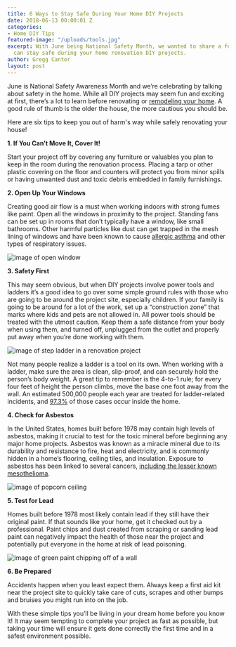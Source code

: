 ```yaml
---
title: 6 Ways to Stay Safe During Your Home DIY Projects
date: 2018-06-13 00:00:01 Z
categories:
- Home DIY Tips
featured-image: "/uploads/tools.jpg"
excerpt: With June being National Safety Month, we wanted to share a few ways you
  can stay safe during your home renovation DIY projects.
author: Gregg Cantor
layout: post
---
```


June is National Safety Awareness Month and we’re celebrating by talking about safety in the home. While all DIY projects may seem fun and exciting at first, there’s a lot to learn before renovating or [remodeling your home](/san-diego-home-remodel-services). A good rule of thumb is the older the house, the more cautious you should be.

Here are six tips to keep you out of harm's way while safely renovating your house!

**1. If You Can’t Move It, Cover It!**

Start your project off by covering any furniture or valuables you plan to keep in the room during the renovation process. Placing a tarp or other plastic covering on the floor and counters will protect you from minor spills or having unwanted dust and toxic debris embedded in family furnishings.

**2. Open Up Your Windows**

Creating good air flow is a must when working indoors with strong fumes like paint. Open all the windows in proximity to the project. Standing fans can be set up in rooms that don’t typically have a window, like small bathrooms. Other harmful particles like dust can get trapped in the mesh lining of windows and have been known to cause [allergic asthma](www.aafa.org/page/allergic-asthma.aspx) and other types of respiratory issues.

![image of open window](https://images.unsplash.com/photo-1468924615475-d7419ef7f247?ixlib=rb-0.3.5&ixid=eyJhcHBfaWQiOjEyMDd9&s=4613c0d7a601b7b6b7952eb944a1d09c&auto=format&fit=crop&w=1041&q=80 "Keep Windows Open to Allow for Good Air Flow")

**3. Safety First**

This may seem obvious, but when DIY projects involve power tools and ladders it’s a good idea to go over some simple ground rules with those who are going to be around the project site, especially children. If your family is going to be around for a lot of the work, set up a “construction zone” that marks where kids and pets are not allowed in. All power tools should be treated with the utmost caution. Keep them a safe distance from your body when using them, and turned off, unplugged from the outlet and properly put away when you’re done working with them.

![image of step ladder in a renovation project](https://images.pexels.com/photos/804394/pexels-photo-804394.jpeg?auto=compress&cs=tinysrgb&dpr=2&h=750&w=1260 "Ladders are a Great Tool, But Can Also Be Dangerous")

Not many people realize a ladder is a tool on its own. When working with a ladder, make sure the area is clean, slip-proof, and can securely hold the person’s body weight. A great tip to remember is the 4-to-1 rule; for every four feet of height the person climbs, move the base one foot away from the wall. An estimated 500,000 people each year are treated for ladder-related incidents, and [97.3%](https://www.ishn.com/articles/106830-000-falls-from-ladders-annually-97-percent-occur-at-home-or-on-farms) of those cases occur inside the home.

**4. Check for Asbestos**

In the United States, homes built before 1978 may contain high levels of asbestos, making it crucial to test for the toxic mineral before beginning any major home projects. Asbestos was known as a miracle mineral due to its durability and resistance to fire, heat and electricity, and is commonly hidden in a home’s flooring, ceiling tiles, and insulation. Exposure to asbestos has been linked to several cancers, [including the lesser known mesothelioma](https://www.mesothelioma.com/mesothelioma/).

![image of popcorn ceiling](https://cimg1.ibsrv.net/cimg/www.doityourself.com/660x300_100-1/785/popcornceiling-sized-13785.jpg "Popcorn Ceilings are a Primary Source of Asbestos in Older Homes")

**5. Test for Lead**

Homes built before 1978 most likely contain lead if they still have their original paint. If that sounds like your home, get it checked out by a professional. Paint chips and dust created from scraping or sanding lead paint can negatively impact the health of those near the project and potentially put everyone in the home at risk of lead poisoning.

![image of green paint chipping off of a wall](https://images.unsplash.com/photo-1511877448058-cbf344a6a85a?ixlib=rb-0.3.5&s=27c86ea230e97ca2075998d7221371a9&auto=format&fit=crop&w=1050&q=80 "Test for Lead Paint Prior Before Renovating an Older Home")

**6. Be Prepared**

Accidents happen when you least expect them. Always keep a first aid kit near the project site to quickly take care of cuts, scrapes and other bumps and bruises you might run into on the job.

With these simple tips you’ll be living in your dream home before you know it! It may seem tempting to complete your project as fast as possible, but taking your time will ensure it gets done correctly the first time and in a safest environment possible.
